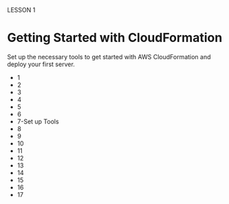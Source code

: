 
LESSON 1
# Getting Started with CloudFormation
Set up the necessary tools to get started with AWS CloudFormation and deploy your first server.
* 1
* 2
* 3
* 4
* 5
* 6
* 7-Set up Tools
* 8
* 9
* 10
* 11
* 12
* 13
* 14
* 15
* 16
* 17


